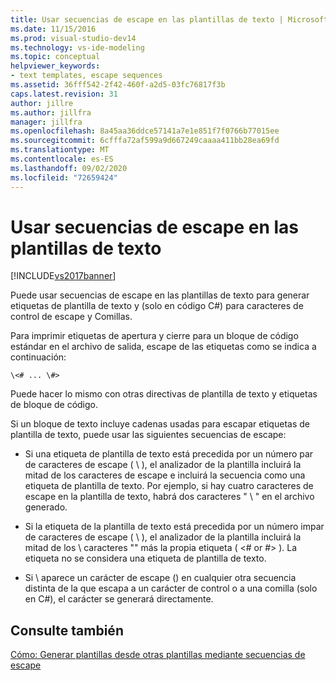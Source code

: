 ```yaml
---
title: Usar secuencias de escape en las plantillas de texto | Microsoft Docs
ms.date: 11/15/2016
ms.prod: visual-studio-dev14
ms.technology: vs-ide-modeling
ms.topic: conceptual
helpviewer_keywords:
- text templates, escape sequences
ms.assetid: 36fff542-2f42-460f-a2d5-03fc76817f3b
caps.latest.revision: 31
author: jillre
ms.author: jillfra
manager: jillfra
ms.openlocfilehash: 8a45aa36ddce57141a7e1e851f7f0766b77015ee
ms.sourcegitcommit: 6cfffa72af599a9d667249caaaa411bb28ea69fd
ms.translationtype: MT
ms.contentlocale: es-ES
ms.lasthandoff: 09/02/2020
ms.locfileid: "72659424"
---
```

# <a name="using-escape-sequences-in-text-templates"></a>Usar secuencias de escape en las plantillas de texto
[!INCLUDE[vs2017banner](../includes/vs2017banner.md)]

Puede usar secuencias de escape en las plantillas de texto para generar etiquetas de plantilla de texto y (solo en código C#) para caracteres de control de escape y Comillas.

 Para imprimir etiquetas de apertura y cierre para un bloque de código estándar en el archivo de salida, escape de las etiquetas como se indica a continuación:

```
\<# ... \#>
```

 Puede hacer lo mismo con otras directivas de plantilla de texto y etiquetas de bloque de código.

 Si un bloque de texto incluye cadenas usadas para escapar etiquetas de plantilla de texto, puede usar las siguientes secuencias de escape:

- Si una etiqueta de plantilla de texto está precedida por un número par de caracteres de escape ( \\ ), el analizador de la plantilla incluirá la mitad de los caracteres de escape e incluirá la secuencia como una etiqueta de plantilla de texto. Por ejemplo, si hay cuatro caracteres de escape en la plantilla de texto, habrá dos caracteres " \\ " en el archivo generado.

- Si la etiqueta de la plantilla de texto está precedida por un número impar de caracteres de escape ( \\ ), el analizador de la plantilla incluirá la mitad de los \\ caracteres "" más la propia etiqueta ( \<# or #> ). La etiqueta no se considera una etiqueta de plantilla de texto.

- Si \\ aparece un carácter de escape () en cualquier otra secuencia distinta de la que escapa a un carácter de control o a una comilla (solo en C#), el carácter se generará directamente.

## <a name="see-also"></a>Consulte también
 [Cómo: Generar plantillas desde otras plantillas mediante secuencias de escape](../modeling/how-to-generate-templates-from-templates-by-using-escape-sequences.md)
